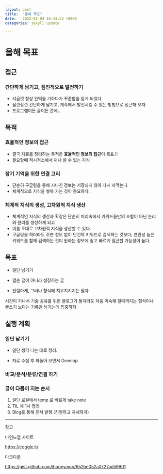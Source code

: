 ```yaml
---
layout: post
title:  "올해 목표"
date:   2022-01-04 10:43:53 +0900
categories: jekyll update

---
```


# 올해 목표

## 접근
### 간단하게 남기고, 점진적으로 발전하기

- 지금껏 항상 완벽을 기하다가 꾸준함을 잃게 되었다
- 잠깐잠깐 간단하게 남기고, 계속해서 발전시킬 수 있는 방법으로 접근해 보자.
- 프로그램이든 글이든 간에..



## 목적

### 효율적인 정보의 접근

- 결국 자료를 정리하는 목적은 **효율적인 정보의 접근**이 목표.!!
- 필요할때 적시적소에서 꺼내 쓸 수 있는 지식

### 장기 기억을 위한 연결 고리

- 단순히 구글링을 통해 지나친 정보는 저장되지 않아 다시 까먹는다.
- 체계적으로 지식을 쌓아 가는 것이 중요하다.

### 체계적 지식의 생성, 고차원적 지식 생산
- 체계적인 지식의 생산과 확장은 단순히 머리속에서 키워드들만의 조합이 아닌 논리와 원리를 생성하게 되고
- 이를 토대로 고차원적 지식을 생산할 수 있다.
- 구글링을 하더라도 주변 정보 없이 단건의 키워드로 검색하는 것보다, 연관성 높은 키워드를 함께 검색하는 것이 원하는 정보에 쉽고 빠르게 접근할 가능성이 높다.



## 목표

- 일단 남기기

- 멈춘 글이 아니라 성장하는 글

- 친절하게, 그러나 형식에 치우치지지는 말자

시간이 지나서 기술 공유를 위한 블로그가 될지라도
처음 익숙해 질때까지는 형식이나 글쓰기 보다는
기록을 남기는데 집중하자



## 실행 계획

### 일단 남기기
- 일단 생각 나는 대로 정리.

- 자료 수집 후 되돌아 보면서 Develop


### 비교/분석/분류/연결 하기



### 글이 다듬어 지는 순서

1. 일단 로컬에서 temp 로 빠르게 take note
2. TIL 에 1차 정리
3. Blog를 통해 문서 발행 (친절하고 자세하게)




---
참고

마인드맵 사이트

https://coggle.it/


마크다운

https://gist.github.com/ihoneymon/652be052a0727ad59601
